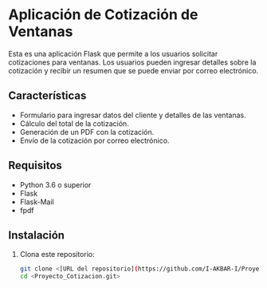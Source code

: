 # Aplicación de Cotización de Ventanas

Esta es una aplicación Flask que permite a los usuarios solicitar cotizaciones para ventanas. Los usuarios pueden ingresar detalles sobre la cotización y recibir un resumen que se puede enviar por correo electrónico.

## Características

- Formulario para ingresar datos del cliente y detalles de las ventanas.
- Cálculo del total de la cotización.
- Generación de un PDF con la cotización.
- Envío de la cotización por correo electrónico.

## Requisitos

- Python 3.6 o superior
- Flask
- Flask-Mail
- fpdf

## Instalación

1. Clona este repositorio:

   ```bash
   git clone <[URL del repositorio](https://github.com/I-AKBAR-I/Proyecto_Cotizacion.git)>
   cd <Proyecto_Cotizacion.git>
